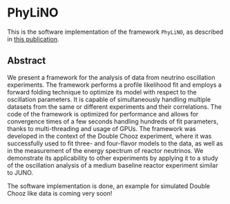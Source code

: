 # PhyLiNO

This is the software implementation of the framework `PhyLiNO`, as described in [this publication](https://arxiv.org/abs/2502.15253).

## Abstract

We present a framework for the analysis of data from neutrino oscillation experiments. The framework performs a profile likelihood fit and employs a forward folding technique to optimize its model with respect to the oscillation parameters. It is capable of simultaneously handling multiple datasets from the same or different experiments and their correlations. The code of the framework is optimized for performance and allows for convergence times of a few seconds handling hundreds of fit parameters, thanks to multi-threading and usage of GPUs. The framework was developed in the context of the Double Chooz experiment, where it was successfully used to fit three- and four-flavor models to the data, as well as in the measurement of the energy spectrum of reactor neutrinos. We demonstrate its applicability to other experiments by applying it to a study of the oscillation analysis of a medium baseline reactor experiment similar to JUNO.

The software implementation is done, an example for simulated Double Chooz like data is coming very soon!
